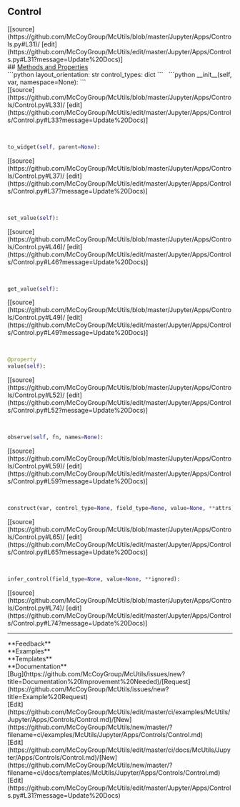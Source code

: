 ## <a id="McUtils.Jupyter.Apps.Controls.Control">Control</a> 

<div class="docs-source-link" markdown="1">
[[source](https://github.com/McCoyGroup/McUtils/blob/master/Jupyter/Apps/Controls.py#L31)/
[edit](https://github.com/McCoyGroup/McUtils/edit/master/Jupyter/Apps/Controls.py#L31?message=Update%20Docs)]
</div>









<div class="collapsible-section">
 <div class="collapsible-section collapsible-section-header" markdown="1">
## <a class="collapse-link" data-toggle="collapse" href="#methods" markdown="1"> Methods and Properties</a> <a class="float-right" data-toggle="collapse" href="#methods"><i class="fa fa-chevron-down"></i></a>
 </div>
 <div class="collapsible-section collapsible-section-body collapse show" id="methods" markdown="1">
 ```python
layout_orientation: str
control_types: dict
```
<a id="McUtils.Jupyter.Apps.Controls.Control.__init__" class="docs-object-method">&nbsp;</a> 
```python
__init__(self, var, namespace=None): 
```
<div class="docs-source-link" markdown="1">
[[source](https://github.com/McCoyGroup/McUtils/blob/master/Jupyter/Apps/Controls/Control.py#L33)/
[edit](https://github.com/McCoyGroup/McUtils/edit/master/Jupyter/Apps/Controls/Control.py#L33?message=Update%20Docs)]
</div>


<a id="McUtils.Jupyter.Apps.Controls.Control.to_widget" class="docs-object-method">&nbsp;</a> 
```python
to_widget(self, parent=None): 
```
<div class="docs-source-link" markdown="1">
[[source](https://github.com/McCoyGroup/McUtils/blob/master/Jupyter/Apps/Controls/Control.py#L37)/
[edit](https://github.com/McCoyGroup/McUtils/edit/master/Jupyter/Apps/Controls/Control.py#L37?message=Update%20Docs)]
</div>


<a id="McUtils.Jupyter.Apps.Controls.Control.set_value" class="docs-object-method">&nbsp;</a> 
```python
set_value(self): 
```
<div class="docs-source-link" markdown="1">
[[source](https://github.com/McCoyGroup/McUtils/blob/master/Jupyter/Apps/Controls/Control.py#L46)/
[edit](https://github.com/McCoyGroup/McUtils/edit/master/Jupyter/Apps/Controls/Control.py#L46?message=Update%20Docs)]
</div>


<a id="McUtils.Jupyter.Apps.Controls.Control.get_value" class="docs-object-method">&nbsp;</a> 
```python
get_value(self): 
```
<div class="docs-source-link" markdown="1">
[[source](https://github.com/McCoyGroup/McUtils/blob/master/Jupyter/Apps/Controls/Control.py#L49)/
[edit](https://github.com/McCoyGroup/McUtils/edit/master/Jupyter/Apps/Controls/Control.py#L49?message=Update%20Docs)]
</div>


<a id="McUtils.Jupyter.Apps.Controls.Control.value" class="docs-object-method">&nbsp;</a> 
```python
@property
value(self): 
```
<div class="docs-source-link" markdown="1">
[[source](https://github.com/McCoyGroup/McUtils/blob/master/Jupyter/Apps/Controls/Control.py#L52)/
[edit](https://github.com/McCoyGroup/McUtils/edit/master/Jupyter/Apps/Controls/Control.py#L52?message=Update%20Docs)]
</div>


<a id="McUtils.Jupyter.Apps.Controls.Control.observe" class="docs-object-method">&nbsp;</a> 
```python
observe(self, fn, names=None): 
```
<div class="docs-source-link" markdown="1">
[[source](https://github.com/McCoyGroup/McUtils/blob/master/Jupyter/Apps/Controls/Control.py#L59)/
[edit](https://github.com/McCoyGroup/McUtils/edit/master/Jupyter/Apps/Controls/Control.py#L59?message=Update%20Docs)]
</div>


<a id="McUtils.Jupyter.Apps.Controls.Control.construct" class="docs-object-method">&nbsp;</a> 
```python
construct(var, control_type=None, field_type=None, value=None, **attrs): 
```
<div class="docs-source-link" markdown="1">
[[source](https://github.com/McCoyGroup/McUtils/blob/master/Jupyter/Apps/Controls/Control.py#L65)/
[edit](https://github.com/McCoyGroup/McUtils/edit/master/Jupyter/Apps/Controls/Control.py#L65?message=Update%20Docs)]
</div>


<a id="McUtils.Jupyter.Apps.Controls.Control.infer_control" class="docs-object-method">&nbsp;</a> 
```python
infer_control(field_type=None, value=None, **ignored): 
```
<div class="docs-source-link" markdown="1">
[[source](https://github.com/McCoyGroup/McUtils/blob/master/Jupyter/Apps/Controls/Control.py#L74)/
[edit](https://github.com/McCoyGroup/McUtils/edit/master/Jupyter/Apps/Controls/Control.py#L74?message=Update%20Docs)]
</div>
 </div>
</div>












---


<div markdown="1" class="text-secondary">
<div class="container">
  <div class="row">
   <div class="col" markdown="1">
**Feedback**   
</div>
   <div class="col" markdown="1">
**Examples**   
</div>
   <div class="col" markdown="1">
**Templates**   
</div>
   <div class="col" markdown="1">
**Documentation**   
</div>
   <div class="col" markdown="1">
   
</div>
   <div class="col" markdown="1">
   
</div>
   <div class="col" markdown="1">
   
</div>
</div>
  <div class="row">
   <div class="col" markdown="1">
[Bug](https://github.com/McCoyGroup/McUtils/issues/new?title=Documentation%20Improvement%20Needed)/[Request](https://github.com/McCoyGroup/McUtils/issues/new?title=Example%20Request)   
</div>
   <div class="col" markdown="1">
[Edit](https://github.com/McCoyGroup/McUtils/edit/master/ci/examples/McUtils/Jupyter/Apps/Controls/Control.md)/[New](https://github.com/McCoyGroup/McUtils/new/master/?filename=ci/examples/McUtils/Jupyter/Apps/Controls/Control.md)   
</div>
   <div class="col" markdown="1">
[Edit](https://github.com/McCoyGroup/McUtils/edit/master/ci/docs/McUtils/Jupyter/Apps/Controls/Control.md)/[New](https://github.com/McCoyGroup/McUtils/new/master/?filename=ci/docs/templates/McUtils/Jupyter/Apps/Controls/Control.md)   
</div>
   <div class="col" markdown="1">
[Edit](https://github.com/McCoyGroup/McUtils/edit/master/Jupyter/Apps/Controls.py#L31?message=Update%20Docs)   
</div>
   <div class="col" markdown="1">
   
</div>
   <div class="col" markdown="1">
   
</div>
   <div class="col" markdown="1">
   
</div>
</div>
</div>
</div>